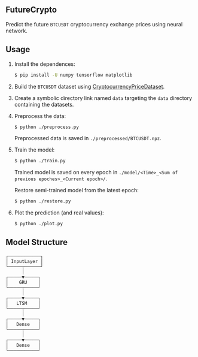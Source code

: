## FutureCrypto

Predict the future `BTCUSDT` cryptocurrency exchange prices using neural network.

## Usage

1. Install the dependences:

   ```sh
   $ pip install -U numpy tensorflow matplotlib
   ```

2. Build the `BTCUSDT` dataset using [CryptocurrencyPriceDataset](https://github.com/NKID00/CryptocurrencyPriceDataset).

3. Create a symbolic directory link named `data` targeting the `data` directory containing the datasets.

4. Preprocess the data:

   ```sh
   $ python ./preprocess.py
   ```

   Preprocessed data is saved in `./preprocessed/BTCUSDT.npz`.


5. Train the model:

   ```sh
   $ python ./train.py
   ```

   Trained model is saved on every epoch in `./model/<Time>_<Sum of previous epoches>_<Current epoch>/`.

   Restore semi-trained model from the latest epoch:

   ```sh
   $ python ./restore.py
   ```

6. Plot the prediction (and real values):

   ```sh
   $ python ./plot.py
   ```

## Model Structure

```
┌────────────┐
│ InputLayer │
└─────┬──────┘
      │
┌─────▼─────┐
│    GRU    │
└─────┬─────┘
      │
┌─────▼─────┐
│   LTSM    │
└─────┬─────┘
      │
┌─────▼─────┐
│   Dense   │
└─────┬─────┘
      │
┌─────▼─────┐
│   Dense   │
└───────────┘
```